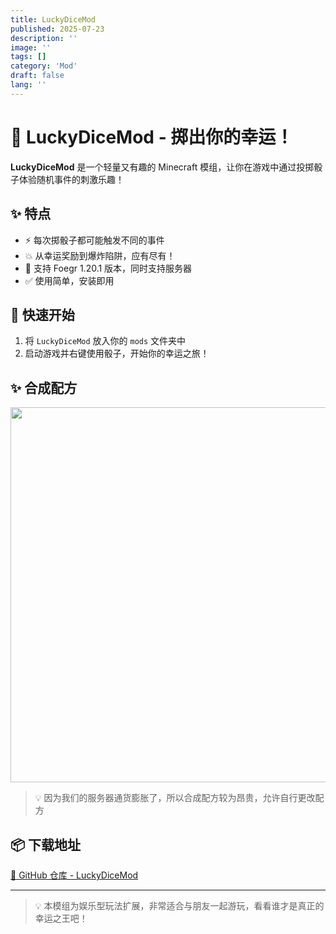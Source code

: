 ```yaml
---
title: LuckyDiceMod
published: 2025-07-23
description: ''
image: ''
tags: []
category: 'Mod'
draft: false 
lang: ''
---
```

# 🎲 LuckyDiceMod - 掷出你的幸运！

**LuckyDiceMod** 是一个轻量又有趣的 Minecraft 模组，让你在游戏中通过投掷骰子体验随机事件的刺激乐趣！

## ✨ 特点


- ⚡ 每次掷骰子都可能触发不同的事件
- 💥 从幸运奖励到爆炸陷阱，应有尽有！
- 🧩 支持 Foegr 1.20.1 版本，同时支持服务器
- ✅ 使用简单，安装即用

## 🚀 快速开始


1. 将 `LuckyDiceMod` 放入你的 `mods` 文件夹中
2. 启动游戏并右键使用骰子，开始你的幸运之旅！

## ✨ 合成配方

<img src="https://img.sakura.ink/file/AgACAgUAAyEGAASIHQfFAAMOaHyLovuyHjHXz7chQ8ooMuC7G70AAgTDMRtzLuFXvvODzHYdijwBAAMCAAN5AAM2BA.png" width="600">

> 💡 因为我们的服务器通货膨胀了，所以合成配方较为昂贵，允许自行更改配方

## 📦 下载地址

[🔗 GitHub 仓库 - LuckyDiceMod](https://github.com/Hakutyan-bai/LuckyDiceMod)

---

> 💡 本模组为娱乐型玩法扩展，非常适合与朋友一起游玩，看看谁才是真正的幸运之王吧！
